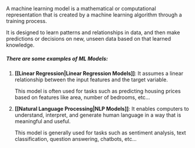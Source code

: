 A machine learning model is a mathematical or computational representation that is created by a machine learning algorithm through a training process. 

It is designed to learn patterns and relationships in data, and then make predictions or decisions on new, unseen data based on that learned knowledge.

##### There are some examples of ML Models:

1. **[[Linear Regression|Linear Regression Models]]**:
	It assumes a linear relationship between the input features and the target variable.
	
	This model is often used for tasks such as predicting housing prices based on features like area, number of bedrooms, etc...
	
2. **[[Natural Language Processing|NLP Models]]**:
	It enables computers to understand, interpret, and generate human language in a way that is meaningful and useful.
	
	This model is generally used for tasks such as sentiment analysis, text classification, question answering, chatbots, etc...